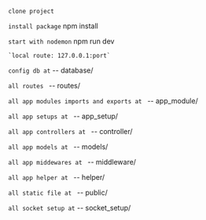 `clone project`

`install package`
npm install

`start with nodemon`
npm run dev

    `local route: 127.0.0.1:port`


`config db at`
-- database/

`all routes `
-- routes/

`all app modules imports and exports at `
-- app_module/

`all app setups at `
-- app_setup/

`all app controllers at `
-- controller/

`all app models at `
-- models/

`all app middewares at `
-- middleware/

`all app helper at `
-- helper/

`all static file at `
-- public/

`all socket setup at`
-- socket_setup/

